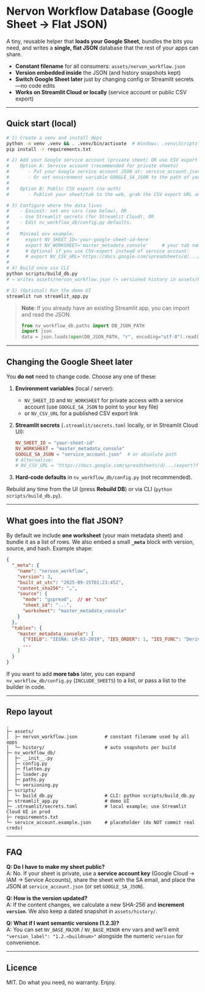 # Nervon Workflow Database (Google Sheet → Flat JSON)

A tiny, reusable helper that **loads your Google Sheet**, bundles the bits you need, and writes a **single, flat JSON** database that the rest of your apps can share.

- **Constant filename** for all consumers: `assets/nervon_workflow.json`
- **Version embedded inside** the JSON (and history snapshots kept)
- **Switch Google Sheet later** just by changing config or Streamlit secrets—no code edits
- **Works on Streamlit Cloud or locally** (service account or public CSV export)

---

## Quick start (local)

```bash
# 1) Create a venv and install deps
python -m venv .venv && . .venv/bin/activate  # Windows: .venv\Scripts\activate
pip install -r requirements.txt

# 2) Add your Google service account (private sheet) OR use CSV export (public sheet).
#    Option A: Service account (recommended for private sheets)
#       - Put your Google service account JSON at: service_account.json
#       - Or set environment variable GOOGLE_SA_JSON to the path of your key file.
#
#    Option B: Public CSV export (no auth)
#       - Publish your sheet/tab to the web, grab the CSV export URL and set NV_CSV_URL.

# 3) Configure where the data lives
#    - Easiest: set env vars (see below), OR
#    - Use Streamlit secrets (for Streamlit Cloud), OR
#    - Edit nv_workflow_db/config.py defaults.
#
#    Minimal env example:
#      export NV_SHEET_ID='your-google-sheet-id-here'
#      export NV_WORKSHEET='master_metadata_console'     # your tab name
#      # Optional if you use CSV-export instead of service account:
#      # export NV_CSV_URL='https://docs.google.com/spreadsheets/d/.../export?format=csv&gid=...'
#
# 4) Build once via CLI
python scripts/build_db.py
# → writes assets/nervon_workflow.json (+ versioned history in assets/history/)

# 5) (Optional) Run the demo UI
streamlit run streamlit_app.py
```

> **Note**: If you already have an existing Streamlit app, you can import and read the JSON:
>
> ```python
> from nv_workflow_db.paths import DB_JSON_PATH
> import json
> data = json.loads(open(DB_JSON_PATH, "r", encoding="utf-8").read())
> ```

---

## Changing the Google Sheet later

You **do not** need to change code. Choose any one of these:

1. **Environment variables** (local / server):
   - `NV_SHEET_ID` and `NV_WORKSHEET` for private access with a service account (use `GOOGLE_SA_JSON` to point to your key file)
   - or `NV_CSV_URL` for a published CSV export link

2. **Streamlit secrets** (`.streamlit/secrets.toml` locally, or in Streamlit Cloud UI):
   ```toml
   NV_SHEET_ID = "your-sheet-id"
   NV_WORKSHEET = "master_metadata_console"
   GOOGLE_SA_JSON = "service_account.json"  # or absolute path
   # Alternative:
   # NV_CSV_URL = "https://docs.google.com/spreadsheets/d/.../export?format=csv&gid=..."
   ```

3. **Hard-code defaults** in `nv_workflow_db/config.py` (not recommended).

Rebuild any time from the UI (press **Rebuild DB**) or via CLI (`python scripts/build_db.py`).

---

## What goes into the flat JSON?

By default we include **one worksheet** (your main metadata sheet) and bundle it as a list of rows. We also embed a small **`_meta`** block with version, source, and hash. Example shape:

```json
{
  "_meta": {
    "name": "nervon_workflow",
    "version": 3,
    "built_at_utc": "2025-09-15T01:23:45Z",
    "content_sha256": "…",
    "source": {
      "mode": "gspread",  // or "csv"
      "sheet_id": "...",
      "worksheet": "master_metadata_console"
    }
  },
  "tables": {
    "master_metadata_console": [
      {"FIELD": "IESNA: LM-63-2019", "IES_ORDER": 1, "IES_FUNC": "Derived", "IES_TOOLTIP": "..."},
      ...
    ]
  }
}
```

If you want to add **more tabs** later, you can expand `nv_workflow_db/config.py` (`INCLUDE_SHEETS`) to a list, or pass a list to the builder in code.

---

## Repo layout

```
.
├─ assets/
│  ├─ nervon_workflow.json          # constant filename used by all apps
│  └─ history/                      # auto snapshots per build
├─ nv_workflow_db/
│  ├─ __init__.py
│  ├─ config.py
│  ├─ flatten.py
│  ├─ loader.py
│  ├─ paths.py
│  └─ versioning.py
├─ scripts/
│  └─ build_db.py                   # CLI: python scripts/build_db.py
├─ streamlit_app.py                 # demo UI
├─ .streamlit/secrets.toml          # local example; use Streamlit Cloud UI in prod
├─ requirements.txt
└─ service_account.example.json     # placeholder (do NOT commit real creds)
```

---

## FAQ

**Q: Do I have to make my sheet public?**  
A: No. If your sheet is private, use a **service account key** (Google Cloud → IAM → Service Accounts), share the sheet with the SA email, and place the JSON at `service_account.json` (or set `GOOGLE_SA_JSON`).

**Q: How is the version updated?**  
A: If the content changes, we calculate a new SHA-256 and **increment `version`**. We also keep a dated snapshot in `assets/history/`.

**Q: What if I want semantic versions (1.2.3)?**  
A: You can set `NV_BASE_MAJOR` / `NV_BASE_MINOR` env vars and we’ll emit `"version_label": "1.2.<buildnum>"` alongside the numeric `version` for convenience.

---

## Licence

MIT. Do what you need, no warranty. Enjoy.

